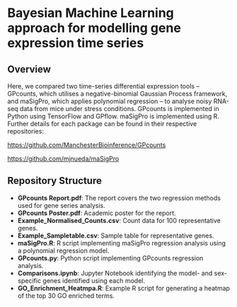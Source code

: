 # Bayesian Machine Learning approach for modelling gene expression time series

## Overview
Here, we compared two time-series differential expression tools – GPcounts, which utilises a negative-binomial Gaussian Process framework, and maSigPro, which applies polynomial regression – to analyse noisy RNA-seq data from mice under stress conditions. GPcounts is implemented in Python using TensorFlow and GPflow. maSigPro is implemented using R. 
Further details for each package can be found in their respective repositories:

https://github.com/ManchesterBioinference/GPcounts

https://github.com/mjnueda/maSigPro

## Repository Structure
- **GPcounts Report.pdf**: The report covers the two regression methods used for gene series analysis.
- **GPcounts Poster.pdf**: Academic poster for the report.
- **Example_Normalised_Counts.csv**: Count data for 100 representative genes.
- **Example_Sampletable.csv**: Sample table for representative genes.
- **maSigPro.R**: R script implementing maSigPro regression analysis using a polynomial regression model. 
- **GPcounts.py**: Python script implementing GPcounts regression analysis.
- **Comparisons.ipynb**: Jupyter Notebook identifying the model- and sex-specific genes identified using each model. 
- **GO_Enrichment_Heatmpa.R**: Example R script for generating a heatmap of the top 30 GO enriched terms. 

